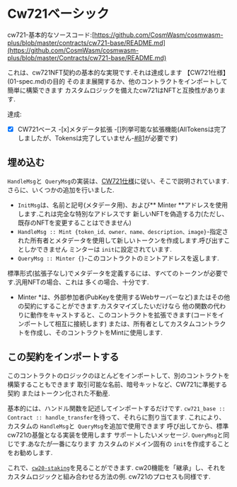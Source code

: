 # Cw721ベーシック

cw721-基本的なソースコード:[https://github.com/CosmWasm/cosmwasm-plus/blob/master/contracts/cw721-base/README.md](https://github.com/CosmWasm/cosmwasm-plus/blob/master/Contracts/cw721-base/README.md)

これは、cw721NFT契約の基本的な実現です.それは達成します
【CW721仕様】(01-spec.md)の目的
そのまま展開するか、他のコントラクトをインポートして簡単に構築できます
カスタムロジックを備えたcw721はNFTと互換性があります.

達成:

-[x] CW721ベース
-[x]メタデータ拡張
-[]列挙可能な拡張機能(AllTokensは完了しましたが、Tokensは完了していません-[#81](https://github.com/CosmWasm/cosmwasm-plus/issues/81)が必要です)

## 埋め込む

`HandleMsg`と` QueryMsg`の実装は、[CW721仕様](01-spec.md)に従い、そこで説明されています.
さらに、いくつかの追加を行いました.

* `InitMsg`は、名前と記号(メタデータ用)、および** Minter **アドレスを使用します.これは完全な特別なアドレスです
  新しいNFTを偽造する力(ただし、既存のNFTを変更することはできません)
* `HandleMsg :: Mint {token_id、owner、name、description、image}`-指定された所有者とメタデータを使用して新しいトークンを作成します.呼び出すことしかできません
  ミンターは `init`に設定されています.
* `QueryMsg :: Minter {}`-このコントラクトのミントアドレスを返します.

標準形式(拡張子なし)でメタデータを定義するには、すべてのトークンが必要です.汎用NFTの場合、これは
多くの場合、十分です.

* Minter *は、外部参加者(PubKeyを使用するWebサーバーなど)またはその他の契約にすることができます.カスタマイズしたいだけなら
他の関数の代わりに動作をキャストすると、このコントラクトを拡張できます(コードをインポートして相互に接続します)
または、所有者としてカスタムコントラクトを作成し、そのコントラクトをMintに使用します.

## この契約をインポートする

このコントラクトのロジックのほとんどをインポートして、別のコントラクトを構築することもできます
取引可能な名前、暗号キットなど、CW721に準拠する契約
またはトークン化された不動産.

基本的には、ハンドル関数を記述してインポートするだけです.
`cw721_base :: Contract :: handle_transfer`を待って、それらに割り当てます.
これにより、カスタムの `HandleMsg`と` QueryMsg`を追加で使用できます
呼び出してから、標準cw721の基盤となる実装を使用します
サポートしたいメッセージ. `QueryMsg`と同じです.あなたが一番になります
カスタムのドメイン固有の `init`を作成することをお勧めします.

これで、[`cw20-staking`](../cw20/06-cw20-staking-spec.md)を見ることができます.
cw20機能を「継承」し、それをカスタムロジックと組み合わせる方法の例.
cw721のプロセスも同様です.
